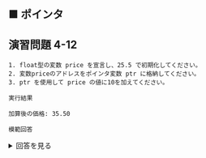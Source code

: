 ## ■ ポインタ

## 演習問題 4-12

```
1. float型の変数 price を宣言し、25.5 で初期化してください。
2. 変数priceのアドレスをポインタ変数 ptr に格納してください。
3. ptr を使用して price の値に10を加えてください。
```

`実行結果`

```
加算後の価格: 35.50
```

`模範回答`
<details>
<summary>回答を見る</summary>

```c
#include <stdio.h>

main()
{
    float price = 25.5;
    float* ptr = &price;

    *ptr += 10;

    printf("加算後の価格: %.2f\n", price);

    return 0;
}
```
</details>